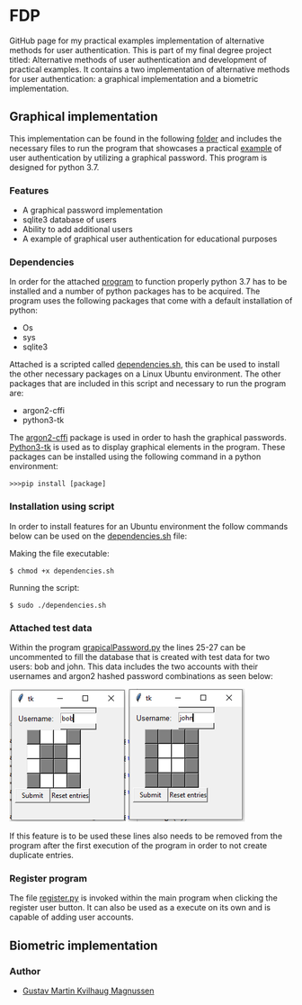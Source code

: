# FDP
GitHub page for my practical examples implementation of alternative methods for user authentication. This is part of my final degree project titled: Alternative methods of user authentication and development of practical examples. It contains a two implementation of alternative methods for user authentication: a graphical implementation and a biometric implementation.

## Graphical implementation

This implementation can be found in the following [folder](https://github.com/Gustav-Magnussen/FDP/tree/main/graphical) and includes the necessary files to run the program that showcases a practical [example](https://github.com/Gustav-Magnussen/FDP/blob/main/graphical/graphicalPassword_3.py) of user authentication by utilizing a graphical password. This program is designed for python 3.7.

### Features

* A graphical password implementation
* sqlite3 database of users
* Ability to add additional users
* A example of graphical user authentication for educational purposes

### Dependencies

In order for the attached [program](https://raw.githubusercontent.com/Gustav-Magnussen/FDP/main/graphical/graphicalPassword_3.py) to function properly python 3.7 has to be installed  and a number of python packages has to be acquired. The program uses the following packages that come with a default installation of python:

* Os
* sys
* sqlite3

Attached is a scripted called [dependencies.sh](https://raw.githubusercontent.com/Gustav-Magnussen/FDP/main/dependencies.sh), this can be used to install the other necessary packages on a Linux Ubuntu environment. The other packages that are included  in this script and necessary to run the program are:

* argon2-cffi
* python3-tk

The [argon2-cffi](https://pypi.org/project/argon2-cffi/) package is used in order to hash the graphical passwords. [Python3-tk](https://docs.python.org/3/library/tkinter.html) is used as to display graphical elements in the program.  These packages can be installed using the following command in a python environment:

```
>>>pip install [package]
```

### Installation using script

In order to install features for an Ubuntu environment the follow commands below can be used on the [dependencies.sh](https://raw.githubusercontent.com/Gustav-Magnussen/FDP/main/dependencies.sh) file:

Making the file executable:
```
$ chmod +x dependencies.sh
```
Running the script:
```
$ sudo ./dependencies.sh
```
### Attached test data

Within the program [grapicalPassword.py](https://raw.githubusercontent.com/Gustav-Magnussen/FDP/main/graphical/graphicalPassword_3.py) the lines 25-27 can be uncommented to fill the database that is created with test data for two users: bob and john. This data includes the two accounts with their usernames and argon2 hashed password combinations as seen below:

![User entry for account bob](https://github.com/Gustav-Magnussen/FDP/blob/main/graphical/images/bob.png)
![User entry for account john](https://github.com/Gustav-Magnussen/FDP/blob/main/graphical/images/john.png)

If this feature is to be used these lines also needs to be removed from the program after the first execution of the program in order to not create duplicate entries.

### Register program

The file [register.py](https://github.com/Gustav-Magnussen/FDP/blob/main/graphical/register_2.py) is invoked within the main program when clicking the register user button. It can also be used as a execute on its own and is capable of adding user accounts. 

## Biometric implementation

### Author
* [Gustav Martin Kvilhaug Magnussen](https://github.com/Gustav-Magnussen)

